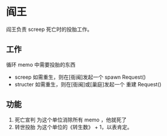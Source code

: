 # 阎王

阎王负责 screep 死亡时的投胎工作。

## 工作

循环 memo 中需要投胎的东西

- screep 如需重生，则在[衙闽]发起一个 spawn Request()
- structer 如需重生，则在[衙闽]或[巢庭]发起一个 重建 Request()

## 功能

1. 死亡宣判
为这个单位消除所有 memo ，他就死了
2. 转世投胎
为这个单位的《转生数》 + 1，以表肯定。  
